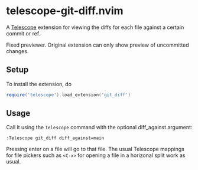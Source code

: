 # telescope-git-diff.nvim

A [Telescope](https://github.com/nvim-telescope/telescope.nvim) extension for
viewing the diffs for each file against a certain commit or ref.

Fixed previewer. Original extension can only show preview of uncommitted changes.

## Setup

To install the extension, do

```lua
require('telescope').load_extension('git_diff')
```

## Usage

Call it using the `Telescope` command with the optional diff_against argument:

```vim
:Telescope git_diff diff_against=main
```

Pressing enter on a file will go to that file. The usual Telescope mappings for
file pickers such as `<C-x>` for opening a file in a horizonal split work as
usual.
